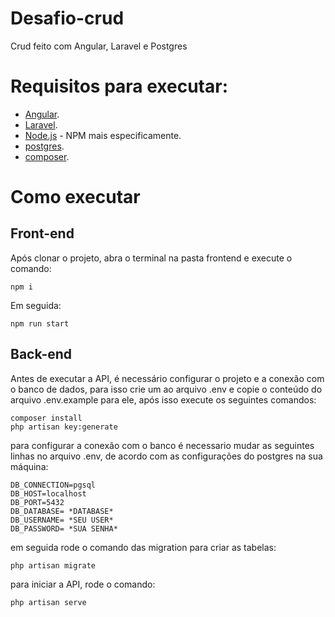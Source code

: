 #  Desafio-crud
Crud feito com Angular, Laravel e Postgres


# Requisitos para executar:
- [Angular](https://angular.io/quick-start).
- [Laravel](https://laravel.com/docs/10.x).
- [Node.js](https://nodejs.org/en/) - NPM mais especificamente.
- [postgres](https://www.postgresql.org/download/).
- [composer](https://getcomposer.org/download/).


# Como executar
## Front-end
Após clonar o projeto, abra o terminal na pasta frontend e execute o comando:

```
npm i
```

Em seguida:

```
npm run start
```

## Back-end
Antes de executar a API, é necessário configurar o projeto e a conexão com o banco de dados, 
para isso crie um ao arquivo .env e copie o conteúdo do arquivo .env.example 
para ele, após isso execute os seguintes comandos:

```
composer install
php artisan key:generate
```

para configurar a conexão com o banco é necessario mudar as seguintes linhas no arquivo .env, de acordo com as
configurações do postgres na sua máquina:

```
DB_CONNECTION=pgsql
DB_HOST=localhost
DB_PORT=5432
DB_DATABASE= *DATABASE*
DB_USERNAME= *SEU USER*
DB_PASSWORD= *SUA SENHA*
```

em seguida rode o comando das migration para criar as tabelas:
```
php artisan migrate
```

para iniciar a API, rode o comando:

```
php artisan serve
```






